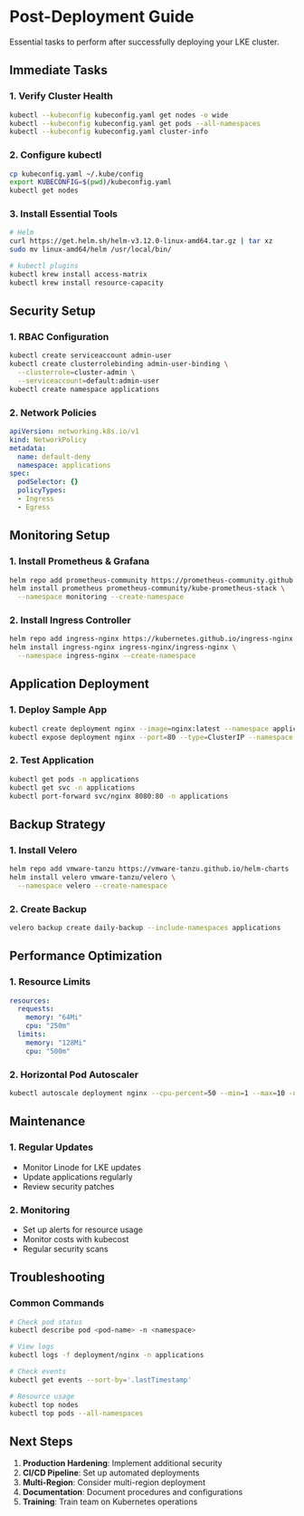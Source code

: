 # Post-Deployment Guide

Essential tasks to perform after successfully deploying your LKE cluster.

## Immediate Tasks

### 1. Verify Cluster Health
```bash
kubectl --kubeconfig kubeconfig.yaml get nodes -o wide
kubectl --kubeconfig kubeconfig.yaml get pods --all-namespaces
kubectl --kubeconfig kubeconfig.yaml cluster-info
```

### 2. Configure kubectl
```bash
cp kubeconfig.yaml ~/.kube/config
export KUBECONFIG=$(pwd)/kubeconfig.yaml
kubectl get nodes
```

### 3. Install Essential Tools
```bash
# Helm
curl https://get.helm.sh/helm-v3.12.0-linux-amd64.tar.gz | tar xz
sudo mv linux-amd64/helm /usr/local/bin/

# kubectl plugins
kubectl krew install access-matrix
kubectl krew install resource-capacity
```

## Security Setup

### 1. RBAC Configuration
```bash
kubectl create serviceaccount admin-user
kubectl create clusterrolebinding admin-user-binding \
  --clusterrole=cluster-admin \
  --serviceaccount=default:admin-user
kubectl create namespace applications
```

### 2. Network Policies
```yaml
apiVersion: networking.k8s.io/v1
kind: NetworkPolicy
metadata:
  name: default-deny
  namespace: applications
spec:
  podSelector: {}
  policyTypes:
  - Ingress
  - Egress
```

## Monitoring Setup

### 1. Install Prometheus & Grafana
```bash
helm repo add prometheus-community https://prometheus-community.github.io/helm-charts
helm install prometheus prometheus-community/kube-prometheus-stack \
  --namespace monitoring --create-namespace
```

### 2. Install Ingress Controller
```bash
helm repo add ingress-nginx https://kubernetes.github.io/ingress-nginx
helm install ingress-nginx ingress-nginx/ingress-nginx \
  --namespace ingress-nginx --create-namespace
```

## Application Deployment

### 1. Deploy Sample App
```bash
kubectl create deployment nginx --image=nginx:latest --namespace applications
kubectl expose deployment nginx --port=80 --type=ClusterIP --namespace applications
```

### 2. Test Application
```bash
kubectl get pods -n applications
kubectl get svc -n applications
kubectl port-forward svc/nginx 8080:80 -n applications
```

## Backup Strategy

### 1. Install Velero
```bash
helm repo add vmware-tanzu https://vmware-tanzu.github.io/helm-charts
helm install velero vmware-tanzu/velero \
  --namespace velero --create-namespace
```

### 2. Create Backup
```bash
velero backup create daily-backup --include-namespaces applications
```

## Performance Optimization

### 1. Resource Limits
```yaml
resources:
  requests:
    memory: "64Mi"
    cpu: "250m"
  limits:
    memory: "128Mi"
    cpu: "500m"
```

### 2. Horizontal Pod Autoscaler
```bash
kubectl autoscale deployment nginx --cpu-percent=50 --min=1 --max=10 -n applications
```

## Maintenance

### 1. Regular Updates
- Monitor Linode for LKE updates
- Update applications regularly
- Review security patches

### 2. Monitoring
- Set up alerts for resource usage
- Monitor costs with kubecost
- Regular security scans

## Troubleshooting

### Common Commands
```bash
# Check pod status
kubectl describe pod <pod-name> -n <namespace>

# View logs
kubectl logs -f deployment/nginx -n applications

# Check events
kubectl get events --sort-by='.lastTimestamp'

# Resource usage
kubectl top nodes
kubectl top pods --all-namespaces
```

## Next Steps

1. **Production Hardening**: Implement additional security
2. **CI/CD Pipeline**: Set up automated deployments
3. **Multi-Region**: Consider multi-region deployment
4. **Documentation**: Document procedures and configurations
5. **Training**: Train team on Kubernetes operations
